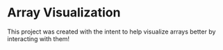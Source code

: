 # Array Visualization

This project was created with the intent to help visualize arrays better by interacting with them!
